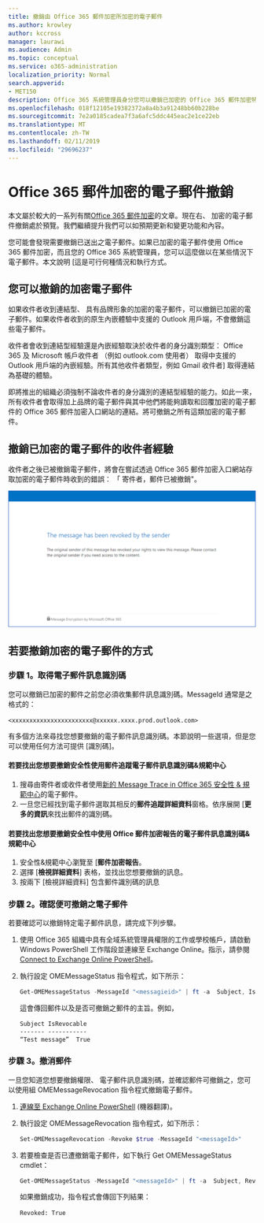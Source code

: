 ```yaml
---
title: 撤銷由 Office 365 郵件加密所加密的電子郵件
ms.author: krowley
author: kccross
manager: laurawi
ms.audience: Admin
ms.topic: conceptual
ms.service: o365-administration
localization_priority: Normal
search.appverid:
- MET150
description: Office 365 系統管理員身分您可以撤銷已加密的 Office 365 郵件加密特定電子郵件。
ms.openlocfilehash: 018f12105e19382372a8a4b3a91248bb60b228be
ms.sourcegitcommit: 7e2a0185cadea7f3a6afc5ddc445eac2e1ce22eb
ms.translationtype: MT
ms.contentlocale: zh-TW
ms.lasthandoff: 02/11/2019
ms.locfileid: "29696237"
---
```

# <a name="office-365-message-encryption-email-revocation"></a>Office 365 郵件加密的電子郵件撤銷

本文屬於較大的一系列有關[Office 365 郵件加密](ome.md)的文章。現在右、 加密的電子郵件撤銷處於預覽。我們繼續提升我們可以如預期更新和變更功能和內容。

您可能會發現需要撤銷已送出之電子郵件。如果已加密的電子郵件使用 Office 365 郵件加密，而且您的 Office 365 系統管理員，您可以這麼做以在某些情況下電子郵件。本文說明 [這是可行何種情況和執行方式。
  
## <a name="encrypted-emails-that-you-can-revoke"></a>您可以撤銷的加密電子郵件

如果收件者收到連結型、 具有品牌形象的加密的電子郵件，可以撤銷已加密的電子郵件。如果收件者收到的原生內嵌體驗中支援的 Outlook 用戶端，不會撤銷這些電子郵件。

收件者會收到連結型經驗還是內嵌經驗取決於收件者的身分識別類型： Office 365 及 Microsoft 帳戶收件者 （例如 outlook.com 使用者） 取得中支援的 Outlook 用戶端的內嵌經驗。所有其他收件者類型，例如 Gmail 收件者] 取得連結為基礎的體驗。

即將推出的組織必須強制不論收件者的身分識別的連結型經驗的能力。如此一來，所有收件者會取得加上品牌的電子郵件與其中他們將能夠讀取和回覆加密的電子郵件的 Office 365 郵件加密入口網站的連結。將可撤銷之所有這類加密的電子郵件。
  
## <a name="recipient-experience-for-revoked-encrypted-emails"></a>撤銷已加密的電子郵件的收件者經驗

收件者之後已被撤銷電子郵件，將會在嘗試透過 Office 365 郵件加密入口網站存取加密的電子郵件時收到的錯誤： 「 寄件者，郵件已被撤銷"。

![這個螢幕擷取畫面顯示撤銷加密的電子郵件。](media/revoked-encrypted-email.png)

## <a name="how-to-revoke-an-encrypted-email"></a>若要撤銷加密的電子郵件的方式

### <a name="step-1-obtain-the-message-id-of-the-email"></a>步驟 1。取得電子郵件訊息識別碼

您可以撤銷已加密的郵件之前您必須收集郵件訊息識別碼。MessageId 通常是之格式的：

`<xxxxxxxxxxxxxxxxxxxxxxx@xxxxxx.xxxx.prod.outlook.com>`  

有多個方法來尋找您想要撤銷的電子郵件訊息識別碼。本節說明一些選項，但是您可以使用任何方法可提供 [識別碼]。

#### <a name="to-identify-the-message-id-of-the-email-you-want-to-revoke-by-using-message-trace-in-the-security-amp-compliance-center"></a>若要找出您想要撤銷安全性使用郵件追蹤電子郵件訊息識別碼&amp;規範中心

1. 搜尋由寄件者或收件者使用[新的 Message Trace in Office 365 安全性 & 規範中心](https://blogs.technet.microsoft.com/exchange/2018/05/02/new-message-trace-in-office-365-security-compliance-center/)的電子郵件。
2. 一旦您已經找到電子郵件選取其相反的**郵件追蹤詳細資料**窗格。依序展開 [**更多的資訊**來找出郵件的識別碼。

#### <a name="to-identify-the-message-id-of-the-email-you-want-to-revoke-by-using-office-message-encryption-reports-in-the-security-amp-compliance-center"></a>若要找出您想要撤銷安全性中使用 Office 郵件加密報告的電子郵件訊息識別碼&amp;規範中心

1. 安全性&amp;規範中心瀏覽至 [**郵件加密報告**。
2. 選擇 [**檢視詳細資料**] 表格，並找出您想要撤銷的訊息。
3. 按兩下 [檢視詳細資料] 包含郵件識別碼的訊息

### <a name="step-2-verify-that-the-mail-is-revocable"></a>步驟 2。確認便可撤銷之電子郵件

若要確認可以撤銷特定電子郵件訊息，請完成下列步驟。

1. 使用 Office 365 組織中具有全域系統管理員權限的工作或學校帳戶，請啟動 Windows PowerShell 工作階段並連線至 Exchange Online。指示，請參閱[Connect to Exchange Online PowerShell](https://aka.ms/exopowershell)。

2. 執行設定 OMEMessageStatus 指令程式，如下所示：
     ```powershell
     Get-OMEMessageStatus -MessageId "<messagieid>" | ft -a  Subject, IsRevocable
     ```

   這會傳回郵件以及是否可撤銷之郵件的主旨。例如，

     ```text
     Subject IsRevocable
     ------- -----------
     “Test message”  True
     ```

### <a name="step-3-revoke-the-mail"></a>步驟 3。撤消郵件  

一旦您知道您想要撤銷權限、 電子郵件訊息識別碼，並確認郵件可撤銷之，您可以使用組 OMEMessageRevocation 指令程式撤銷電子郵件。

1. [連線至 Exchange Online PowerShell](https://aka.ms/exopowershell) (機器翻譯)。

2. 執行設定 OMEMessageRevocation 指令程式，如下所示：

    ```powershell
    Set-OMEMessageRevocation -Revoke $true -MessageId "<messageId>"
    ```

3. 若要檢查是否已遭撤銷電子郵件，如下執行 Get OMEMessageStatus cmdlet：

    ```powershell
    Get-OMEMessageStatus -MessageId "<messageId>" | ft -a  Subject, Revoked
    ```  
    如果撤銷成功，指令程式會傳回下列結果：  

    `Revoked: True`
